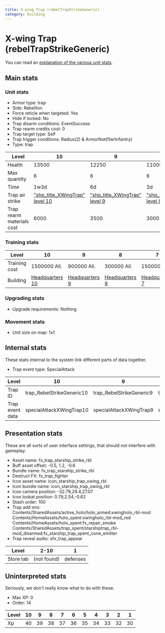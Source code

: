 ```yaml
---
title: X-wing Trap (rebelTrapStrikeGeneric)
category: building
---
```


# X-wing Trap (rebelTrapStrikeGeneric)

You can read an [explanation  of the various unit stats](unitexplained.md).

## Main stats

### Unit stats

  * Armor type: trap
  * Side: Rebellion
  * Force reticle when targeted: Yes
  * Hide if locked: No
  * Trap disarm conditions: EventSuccess
  * Trap rearm credits cost: 0
  * Trap target type: Self
  * Trap trigger conditions: Radius(2) & ArmorNot(flierInfantry)
  * Type: trap

|Level                    |10                                              |9                                              |8                                              |7                                              |6                                              |5                                              |4                                              |3                                              |2                                              |1                                              |
|-------------------------|------------------------------------------------|-----------------------------------------------|-----------------------------------------------|-----------------------------------------------|-----------------------------------------------|-----------------------------------------------|-----------------------------------------------|-----------------------------------------------|-----------------------------------------------|-----------------------------------------------|
|Health                   |13500                                           |12250                                          |11000                                          |9750                                           |8500                                           |7250                                           |6000                                           |4500                                           |3750                                           |2500                                           |
|Max quantity             |6                                               |6                                              |6                                              |4                                              |4                                              |2                                              |2                                              |1                                              |1                                              |1                                              |
|Time                     |1w3d                                            |6d                                             |3d                                             |2d                                             |1d12h                                          |1d                                             |12h                                            |2h                                             |15m                                            |1m                                             |
|Trap air strike          |["shp_title_XWingTrap" level 10](XWingTrap.html)|["shp_title_XWingTrap" level 9](XWingTrap.html)|["shp_title_XWingTrap" level 8](XWingTrap.html)|["shp_title_XWingTrap" level 7](XWingTrap.html)|["shp_title_XWingTrap" level 6](XWingTrap.html)|["shp_title_XWingTrap" level 5](XWingTrap.html)|["shp_title_XWingTrap" level 4](XWingTrap.html)|["shp_title_XWingTrap" level 3](XWingTrap.html)|["shp_title_XWingTrap" level 2](XWingTrap.html)|["shp_title_XWingTrap" level 1](XWingTrap.html)|
|Trap rearm materials cost|6000                                            |3500                                           |3000                                           |2700                                           |2000                                           |1800                                           |1200                                           |900                                            |600                                            |300                                            |


### Training stats

|Level        |10                             |9                             |8                             |7                             |6                             |5                             |4                             |3                             |2                             |1                             |
|-------------|-------------------------------|------------------------------|------------------------------|------------------------------|------------------------------|------------------------------|------------------------------|------------------------------|------------------------------|------------------------------|
|Training cost|1500000 All.                   |900000 All.                   |300000 All.                   |150000 All.                   |70000 All.                    |30000 All.                    |15000 All.                    |5000 All.                     |1000 All.                     |300 All.                      |
|Building     |[Headquarters 10](rebelHQ.html)|[Headquarters 9](rebelHQ.html)|[Headquarters 8](rebelHQ.html)|[Headquarters 7](rebelHQ.html)|[Headquarters 6](rebelHQ.html)|[Headquarters 5](rebelHQ.html)|[Headquarters 4](rebelHQ.html)|[Headquarters 3](rebelHQ.html)|[Headquarters 3](rebelHQ.html)|[Headquarters 3](rebelHQ.html)|


### Upgrading stats

  * Upgrade requirements: Nothing

### Movement stats

  * Unit size on map: 1x1

## Internal stats

These stats internal to the system link different parts of data together.

  * Trap event type: SpecialAttack

|Level          |10                       |9                       |8                       |7                       |6                       |5                       |4                       |3                       |2                       |1                       |
|---------------|-------------------------|------------------------|------------------------|------------------------|------------------------|------------------------|------------------------|------------------------|------------------------|------------------------|
|Trap ID        |trap_RebelStrikeGeneric10|trap_RebelStrikeGeneric9|trap_RebelStrikeGeneric8|trap_RebelStrikeGeneric7|trap_RebelStrikeGeneric6|trap_RebelStrikeGeneric5|trap_RebelStrikeGeneric4|trap_RebelStrikeGeneric3|trap_RebelStrikeGeneric2|trap_RebelStrikeGeneric1|
|Trap event data|specialAttackXWingTrap10 |specialAttackXWingTrap9 |specialAttackXWingTrap8 |specialAttackXWingTrap7 |specialAttackXWingTrap6 |specialAttackXWingTrap5 |specialAttackXWingTrap4 |specialAttackXWingTrap3 |specialAttackXWingTrap2 |specialAttackXWingTrap1 |


## Presentation stats

These are all sorts of user interface settings, that should not interfere with gameplay.

  * Asset name: fx_trap_starship_strike_rbl
  * Buff asset offset: -0.5, 1.2, -0.6
  * Bundle name: fx_trap_starship_strike_rbl
  * Destruct FX: fx_trap_fighter
  * Icon asset name: icon_starship_trap_xwing_rbl
  * Icon bundle name: icon_starship_trap_xwing_rbl
  * Icon camera position: -32.79,29.4,27.07
  * Icon lookat position: 0.79,2.54,-0.62
  * Stash order: 100
  * Trap add ons: Contents/SharedAssets/active_holo/holo_armed:xwingholo_rbl-mod Contents/HomeAssets/holo_spent:xwingholo_rbl-mod_red Contents/HomeAssets/holo_spent:fx_repair_smoke Contents/SharedAssets/trap_spent/starshiptrap_rbl-mod_disarmed:fx_starship_trap_spent_cone_emitter
  * Trap reveal audio: sfx_trap_appear

|Level    |2-10       |1       |
|---------|-----------|--------|
|Store tab|(not found)|defenses|


## Uninterpreted stats

Seriously, we don't really know what to do with these.

  * Max XP: 0
  * Order: 14

|Level|10|9 |8 |7 |6 |5 |4 |3 |2 |1 |
|-----|--|--|--|--|--|--|--|--|--|--|
|Xp   |40|39|38|37|36|35|34|33|32|30|


